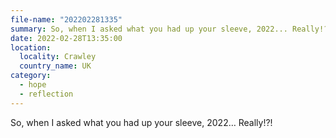 ```yaml
---
file-name: "202202281335"
summary: So, when I asked what you had up your sleeve, 2022... Really!?!
date: 2022-02-28T13:35:00
location:
  locality: Crawley
  country_name: UK
category:
  - hope
  - reflection
---
```


So, when I asked what you had up your sleeve, 2022&hellip; Really!?!
